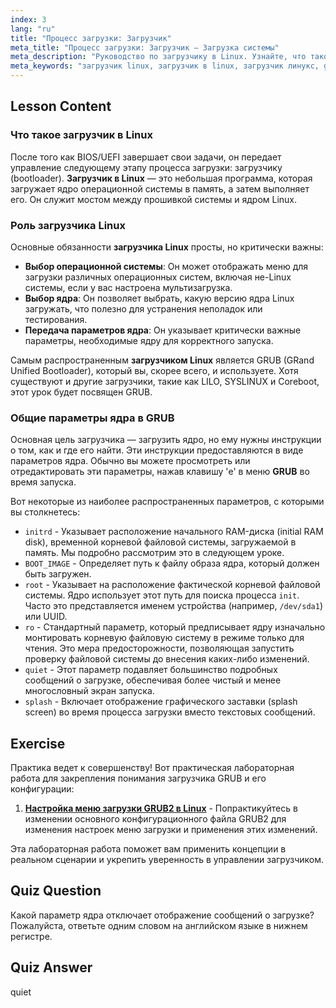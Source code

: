 ```yaml
---
index: 3
lang: "ru"
title: "Процесс загрузки: Загрузчик"
meta_title: "Процесс загрузки: Загрузчик — Загрузка системы"
meta_description: "Руководство по загрузчику в Linux. Узнайте, что такое загрузчик Linux, его основные функции и как GRUB использует параметры ядра, такие как initrd и root, для запуска системы."
meta_keywords: "загрузчик linux, загрузчик в linux, загрузчик линукс, grub, что такое загрузчик в linux, параметры ядра, initrd, корневая файловая система, процесс загрузки linux"
---
```


## Lesson Content

### Что такое загрузчик в Linux

После того как BIOS/UEFI завершает свои задачи, он передает управление следующему этапу процесса загрузки: загрузчику (bootloader). **Загрузчик в Linux** — это небольшая программа, которая загружает ядро операционной системы в память, а затем выполняет его. Он служит мостом между прошивкой системы и ядром Linux.

### Роль загрузчика Linux

Основные обязанности **загрузчика Linux** просты, но критически важны:

- **Выбор операционной системы**: Он может отображать меню для загрузки различных операционных систем, включая не-Linux системы, если у вас настроена мультизагрузка.
- **Выбор ядра**: Он позволяет выбрать, какую версию ядра Linux загружать, что полезно для устранения неполадок или тестирования.
- **Передача параметров ядра**: Он указывает критически важные параметры, необходимые ядру для корректного запуска.

Самым распространенным **загрузчиком Linux** является GRUB (GRand Unified Bootloader), который вы, скорее всего, и используете. Хотя существуют и другие загрузчики, такие как LILO, SYSLINUX и Coreboot, этот урок будет посвящен GRUB.

### Общие параметры ядра в GRUB

Основная цель загрузчика — загрузить ядро, но ему нужны инструкции о том, как и где его найти. Эти инструкции предоставляются в виде параметров ядра. Обычно вы можете просмотреть или отредактировать эти параметры, нажав клавишу 'e' в меню **GRUB** во время запуска.

Вот некоторые из наиболее распространенных параметров, с которыми вы столкнетесь:

- `initrd` - Указывает расположение начального RAM-диска (initial RAM disk), временной корневой файловой системы, загружаемой в память. Мы подробно рассмотрим это в следующем уроке.
- `BOOT_IMAGE` - Определяет путь к файлу образа ядра, который должен быть загружен.
- `root` - Указывает на расположение фактической корневой файловой системы. Ядро использует этот путь для поиска процесса `init`. Часто это представляется именем устройства (например, `/dev/sda1`) или UUID.
- `ro` - Стандартный параметр, который предписывает ядру изначально монтировать корневую файловую систему в режиме только для чтения. Это мера предосторожности, позволяющая запустить проверку файловой системы до внесения каких-либо изменений.
- `quiet` - Этот параметр подавляет большинство подробных сообщений о загрузке, обеспечивая более чистый и менее многословный экран запуска.
- `splash` - Включает отображение графического заставки (splash screen) во время процесса загрузки вместо текстовых сообщений.

## Exercise

Практика ведет к совершенству! Вот практическая лабораторная работа для закрепления понимания загрузчика GRUB и его конфигурации:

1. **[Настройка меню загрузки GRUB2 в Linux](https://labex.io/ru/labs/comptia-customize-the-grub2-boot-menu-in-linux-590859)** - Попрактикуйтесь в изменении основного конфигурационного файла GRUB2 для изменения настроек меню загрузки и применения этих изменений.

Эта лабораторная работа поможет вам применить концепции в реальном сценарии и укрепить уверенность в управлении загрузчиком.

## Quiz Question

Какой параметр ядра отключает отображение сообщений о загрузке? Пожалуйста, ответьте одним словом на английском языке в нижнем регистре.

## Quiz Answer

quiet
